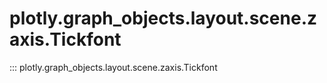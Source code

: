 # plotly.graph_objects.layout.scene.zaxis.Tickfont

::: plotly.graph_objects.layout.scene.zaxis.Tickfont
